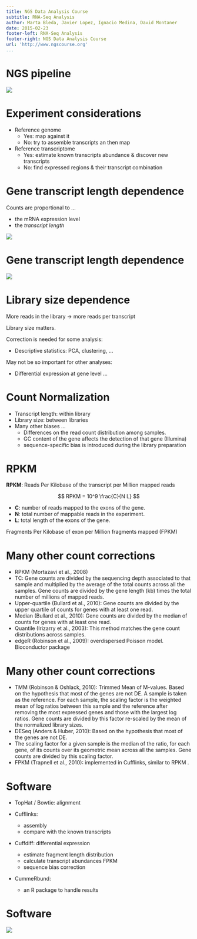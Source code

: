 ```yaml
---
title: NGS Data Analysis Course
subtitle: RNA-Seq Analysis
author: Marta Bleda, Javier Lopez, Ignacio Medina, David Montaner
date: 2015-02-23
footer-left: RNA-Seq Analysis
footer-right: NGS Data Analysis Course
url: 'http://www.ngscourse.org'
...
```



NGS pipeline
================================================================================

![](images/ngs_pipeline.png)


Experiment considerations
================================================================================

- Reference genome
    + Yes: map against it
    + No: try to assemble transcripts an then map
- Reference transcriptome
    + Yes: estimate known transcripts abundance & discover new transcripts
    + No: find expressed regions & their transcript combination


Gene transcript length dependence
================================================================================

Counts are proportional to ...

- the mRNA expression level
- the _transcript length_

![](images/gene_length_dependence.png)


Gene transcript length dependence
================================================================================

![](images/gene_length.png)


Library size dependence
================================================================================

More reads in the library -> more reads per transcript

Library size matters.

Correction is needed for some analysis:

- Descriptive statistics: PCA, clustering, ...

May not be so important for other analyses:

- Differential expression at gene level ...



Count Normalization
================================================================================

- Transcript length: within library
- Library size: between libraries
- Many other biases ...
    + Differences on the read count distribution among samples.
    + GC content of the gene affects the detection of that gene (Illumina)
    + sequence-specific bias is introduced during the library preparation



RPKM
================================================================================

__RPKM__: Reads Per Kilobase of the transcript per Million mapped reads 

$$ RPKM = 10^9 \frac{C}{N L} $$

- __C__: number of reads mapped to the exons of the gene.
- __N__: total number of mappable reads in the experiment.
- __L__: total length of the exons of the gene.

Fragments Per Kilobase of exon per Million fragments mapped (FPKM)


Many other count corrections
================================================================================

- RPKM (Mortazavi et al., 2008)
- TC: Gene counts are divided by the sequencing depth associated to that sample and
  multiplied by the average of the total counts across all the samples. Gene counts are
  divided by the gene length (kb) times the total number of millions of mapped reads.
- Upper-quartile (Bullard et al., 2010): Gene counts are divided by the upper quartile of counts for genes with at least one read.
- Median (Bullard et al., 2010): Gene counts are divided by the median of counts for genes with at least one read.
- Quantile (Irizarry et al., 2003): This method matches the gene count distributions across samples.
- edgeR (Robinson et al., 2009): overdispersed Poisson model. Bioconductor package


Many other count corrections
================================================================================

- TMM (Robinson & Oshlack, 2010): Trimmed Mean of M-values.
  Based on the hypothesis that most of the genes are not DE.
  A sample is taken as the reference.
  For each sample, the scaling factor is the weighted mean of log ratios between this sample and the
  reference after removing the most expressed genes and those with the largest log ratios.
  Gene counts are divided by this factor re-scaled by the mean of the normalized library sizes.
- DESeq (Anders & Huber, 2010): Based on the hypothesis that most of the genes are not DE.
- The scaling factor for a given sample is the median of the ratio, for each gene,
  of its counts over its geometric mean across all the samples. Gene counts are divided by this scaling factor.
- FPKM (Trapnell et al., 2010): implemented in Cufflinks, similar to RPKM .



Software
================================================================================

- TopHat / Bowtie: alignment

- Cufflinks: 
    + assembly
    + compare with the known transcripts
- Cuffdiff: differential expression
    + estimate fragment length distribution
    + calculate transcript abundances FPKM
    + sequence bias correction
- CummeRbund: 
    + an R package to handle results


Software
================================================================================

![](images/cufflinks_pipeline.png)
